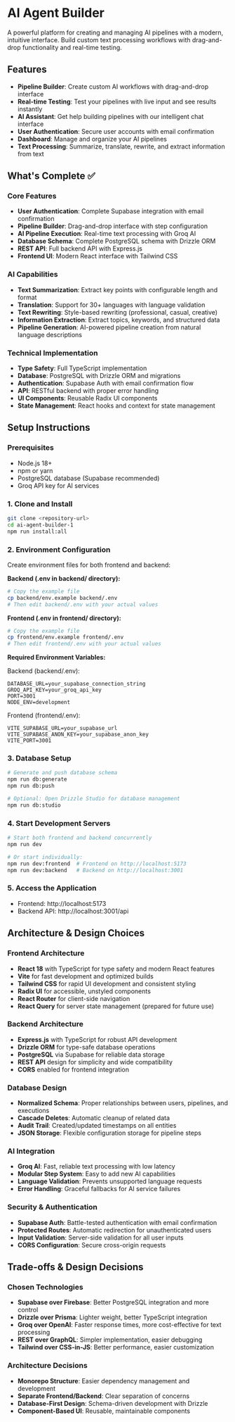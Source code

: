 # AI Agent Builder

A powerful platform for creating and managing AI pipelines with a modern, intuitive interface. Build custom text processing workflows with drag-and-drop functionality and real-time testing.

## Features

- **Pipeline Builder**: Create custom AI workflows with drag-and-drop interface
- **Real-time Testing**: Test your pipelines with live input and see results instantly
- **AI Assistant**: Get help building pipelines with our intelligent chat interface
- **User Authentication**: Secure user accounts with email confirmation
- **Dashboard**: Manage and organize your AI pipelines
- **Text Processing**: Summarize, translate, rewrite, and extract information from text

## What's Complete ✅

### Core Features
- **User Authentication**: Complete Supabase integration with email confirmation
- **Pipeline Builder**: Drag-and-drop interface with step configuration
- **AI Pipeline Execution**: Real-time text processing with Groq AI
- **Database Schema**: Complete PostgreSQL schema with Drizzle ORM
- **REST API**: Full backend API with Express.js
- **Frontend UI**: Modern React interface with Tailwind CSS

### AI Capabilities
- **Text Summarization**: Extract key points with configurable length and format
- **Translation**: Support for 30+ languages with language validation
- **Text Rewriting**: Style-based rewriting (professional, casual, creative)
- **Information Extraction**: Extract topics, keywords, and structured data
- **Pipeline Generation**: AI-powered pipeline creation from natural language descriptions

### Technical Implementation
- **Type Safety**: Full TypeScript implementation
- **Database**: PostgreSQL with Drizzle ORM and migrations
- **Authentication**: Supabase Auth with email confirmation flow
- **API**: RESTful backend with proper error handling
- **UI Components**: Reusable Radix UI components
- **State Management**: React hooks and context for state management

## Setup Instructions

### Prerequisites
- Node.js 18+ 
- npm or yarn
- PostgreSQL database (Supabase recommended)
- Groq API key for AI services

### 1. Clone and Install

```bash
git clone <repository-url>
cd ai-agent-builder-1
npm run install:all
```

### 2. Environment Configuration

Create environment files for both frontend and backend:

**Backend (.env in backend/ directory):**
```bash
# Copy the example file
cp backend/env.example backend/.env
# Then edit backend/.env with your actual values
```

**Frontend (.env in frontend/ directory):**
```bash
# Copy the example file
cp frontend/env.example frontend/.env
# Then edit frontend/.env with your actual values
```

**Required Environment Variables:**

Backend (backend/.env):
```env
DATABASE_URL=your_supabase_connection_string
GROQ_API_KEY=your_groq_api_key
PORT=3001
NODE_ENV=development
```

Frontend (frontend/.env):
```env
VITE_SUPABASE_URL=your_supabase_url
VITE_SUPABASE_ANON_KEY=your_supabase_anon_key
VITE_PORT=3001
```

### 3. Database Setup

```bash
# Generate and push database schema
npm run db:generate
npm run db:push

# Optional: Open Drizzle Studio for database management
npm run db:studio
```

### 4. Start Development Servers

```bash
# Start both frontend and backend concurrently
npm run dev

# Or start individually:
npm run dev:frontend  # Frontend on http://localhost:5173
npm run dev:backend   # Backend on http://localhost:3001
```

### 5. Access the Application

- Frontend: http://localhost:5173
- Backend API: http://localhost:3001/api

## Architecture & Design Choices

### Frontend Architecture
- **React 18** with TypeScript for type safety and modern React features
- **Vite** for fast development and optimized builds
- **Tailwind CSS** for rapid UI development and consistent styling
- **Radix UI** for accessible, unstyled components
- **React Router** for client-side navigation
- **React Query** for server state management (prepared for future use)

### Backend Architecture
- **Express.js** with TypeScript for robust API development
- **Drizzle ORM** for type-safe database operations
- **PostgreSQL** via Supabase for reliable data storage
- **REST API** design for simplicity and wide compatibility
- **CORS** enabled for frontend integration

### Database Design
- **Normalized Schema**: Proper relationships between users, pipelines, and executions
- **Cascade Deletes**: Automatic cleanup of related data
- **Audit Trail**: Created/updated timestamps on all entities
- **JSON Storage**: Flexible configuration storage for pipeline steps

### AI Integration
- **Groq AI**: Fast, reliable text processing with low latency
- **Modular Step System**: Easy to add new AI capabilities
- **Language Validation**: Prevents unsupported language requests
- **Error Handling**: Graceful fallbacks for AI service failures

### Security & Authentication
- **Supabase Auth**: Battle-tested authentication with email confirmation
- **Protected Routes**: Automatic redirection for unauthenticated users
- **Input Validation**: Server-side validation for all user inputs
- **CORS Configuration**: Secure cross-origin requests

## Trade-offs & Design Decisions

### Chosen Technologies
- **Supabase over Firebase**: Better PostgreSQL integration and more control
- **Drizzle over Prisma**: Lighter weight, better TypeScript integration
- **Groq over OpenAI**: Faster response times, more cost-effective for text processing
- **REST over GraphQL**: Simpler implementation, easier debugging
- **Tailwind over CSS-in-JS**: Better performance, easier customization

### Architecture Decisions
- **Monorepo Structure**: Easier dependency management and development
- **Separate Frontend/Backend**: Clear separation of concerns
- **Database-First Design**: Schema-driven development with Drizzle
- **Component-Based UI**: Reusable, maintainable components



